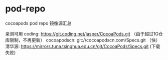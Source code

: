 # pod-repo
cocoapods pod repo 镜像源汇总

亲测可用
coding: https://git.coding.net/jasper/CocoaPods.git （由于超过1G仓库限制，不再更新）
cocoapodscn: git://cocoapodscn.com/Specs.git （快）
清华源: https://mirrors.tuna.tsinghua.edu.cn/git/CocoaPods/Specs.git (下载失败)
